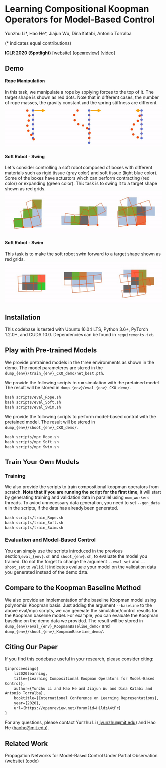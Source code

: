 # Learning Compositional Koopman Operators for Model-Based Control

Yunzhu Li*, Hao He*, Jiajun Wu, Dina Katabi, Antonio Torralba

(* indicates equal contributions)

**ICLR 2020 (Spotlight)**
[[website]](http://koopman.csail.mit.edu/) [[openreview]](https://openreview.net/forum?id=H1ldzA4tPr) [[video]](https://youtu.be/MnXo_hjh1Q4)

Demo
-------------
#### Rope Manipulation
In this task, we manipulate a rope by applying forces to the top of it. The target shape is shown as red dots.
Note that in different cases, the number of rope masses, the gravity constant and the spring stiffness are different.
![](figures/rope.gif)

#### Soft Robot - Swing
Let's consider controlling a soft robot composed of boxes with different materials such as rigid tissue (gray color) and soft tissue (light blue color).
Some of the boxes have actuators which can perform contracting (red color) or expanding (green color). 
This task is to swing it to a target shape shown as red grids.
![](figures/soft.gif)

#### Soft Robot - Swim
This task is to make the soft robot swim forward to a target shape shown as red grids.
![](figures/swim.gif)


Installation
-------------
This codebase is tested with Ubuntu 16.04 LTS, Python 3.6+, PyTorch 1.2.0+, and CUDA 10.0.
Dependencies can be found in `requirements.txt`.

Play with Pre-trained Models
-------------
We provide pretrained models in the three environments as shown in the demo. The model parameteres are stored in the `dump_{env}/train_{env}_CKO_demo/net_best.pth`.

We provide the following scripts to run simulation with the pretained model. The result will be stored in `dump_{env}/eval_{env}_CKO_demo/`.

    bash scripts/eval_Rope.sh
    bash scripts/eval_Soft.sh
    bash scripts/eval_Swim.sh


We provide the following scripts to perform model-based control with the pretained model. The result will be stored in `dump_{env}/shoot_{env}_CKO_demo/`.

    bash scripts/mpc_Rope.sh
    bash scripts/mpc_Soft.sh
    bash scripts/mpc_Swim.sh

 

Train Your Own Models
-----

### Training
We also provide the scripts to train compositional koopman operators from scratch. 
**Note that if you are running the script for the first time**, it will start by generating training and validation data in parallel using `num_workers` threads. 
To aviod unnecessary data generation, you need to set `--gen_data 0` in the scripts, if the data has already been generated.

    bash scripts/train_Rope.sh
    bash scripts/train_Soft.sh
    bash scripts/train_Swim.sh

### Evaluation and Model-Based Control
You can simply use the scripts introduced in the previous section,`eval_{env}.sh` and `shoot_{env}.sh`, to evaluate the model you trained.
Do not the forget to change the argument `--eval_set` and `--shoot_set` to `valid`. It indicates evaluate your model on the validation data you generated instead of the demo data. 

Compare to the Koopman Baseline Method
---
We also provide an implementation of the baseline Koopman model using polynomial Koopman basis.
Just adding the argument `--baseline` to the above eval/mpc scripts, we can generate the simulation/control results for the Koopman baseline model.
For example, you can evaluate the Koopman baseline on the demo data we provided. The result will be stored in `dump_{env}/eval_{env}_KoopmanBaseline_demo/` and `dump_{env}/shoot_{env}_KoopmanBaseline_demo/`.  


Citing Our Paper
-----------------

If you find this codebase useful in your research, please consider citing:

    @inproceedings{
        li2020learning,
        title={Learning Compositional Koopman Operators for Model-Based Control},
        author={Yunzhu Li and Hao He and Jiajun Wu and Dina Katabi and Antonio Torralba},
        booktitle={International Conference on Learning Representations},
        year={2020},
        url={https://openreview.net/forum?id=H1ldzA4tPr}
    }
    
  For any questions, please contact Yunzhu Li (liyunzhu@mit.edu) and Hao He (haohe@mit.edu).

Related Work
---------------
Propagation Networks for Model-Based Control Under Partial Observation [(website)](http://propnet.csail.mit.edu/) [(code)](https://github.com/YunzhuLi/PropNet)